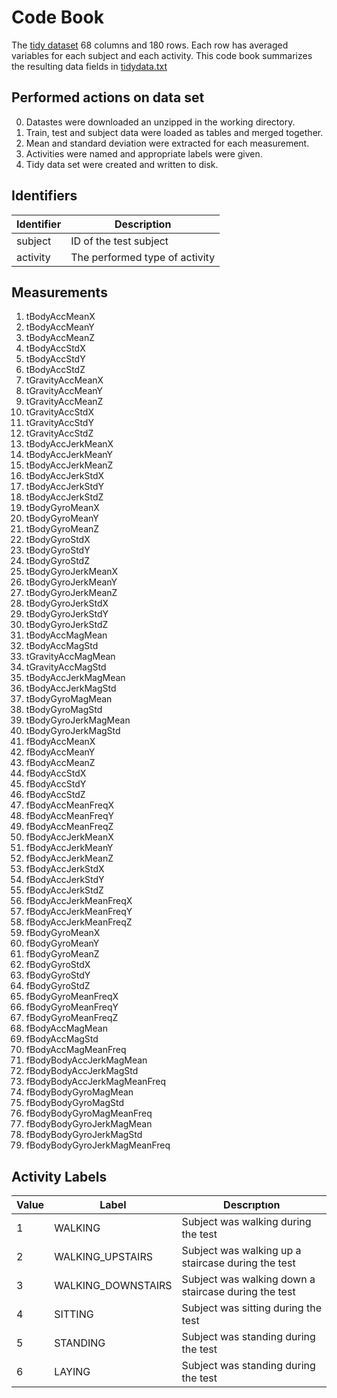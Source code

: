# Code Book
The [tidy dataset](https://github.com/BarisKal/ProgrammingAssignment3/blob/master/tidydata.txt) 68 columns and 180 rows. Each row has averaged variables for each subject and each activity. This code book summarizes the resulting data fields in [tidydata.txt](https://github.com/BarisKal/ProgrammingAssignment3/blob/master/tidydata.txt)

## Performed actions on data set
0. Datastes were downloaded an unzipped in the working directory.
1. Train, test and subject data were loaded as tables and merged together.
2. Mean and standard deviation were extracted for each measurement.
3. Activities were named and appropriate labels were given.
4. Tidy data set were created and written to disk.

## Identifiers
| Identifier  | Description |
| ------------- | ------------- |
| subject  | ID of the test subject  |
| activity  | The performed type of activity  |

## Measurements
1. tBodyAccMeanX
2. tBodyAccMeanY
3. tBodyAccMeanZ
4. tBodyAccStdX
5. tBodyAccStdY
6. tBodyAccStdZ
7. tGravityAccMeanX
8. tGravityAccMeanY
9. tGravityAccMeanZ
10. tGravityAccStdX
11. tGravityAccStdY
12. tGravityAccStdZ
13. tBodyAccJerkMeanX
14. tBodyAccJerkMeanY
15. tBodyAccJerkMeanZ
16. tBodyAccJerkStdX
17. tBodyAccJerkStdY
18. tBodyAccJerkStdZ
19. tBodyGyroMeanX
20. tBodyGyroMeanY
21. tBodyGyroMeanZ
22. tBodyGyroStdX
23. tBodyGyroStdY
24. tBodyGyroStdZ
25. tBodyGyroJerkMeanX
26. tBodyGyroJerkMeanY
27. tBodyGyroJerkMeanZ
28. tBodyGyroJerkStdX
29. tBodyGyroJerkStdY
30. tBodyGyroJerkStdZ
31. tBodyAccMagMean
32. tBodyAccMagStd
33. tGravityAccMagMean
34. tGravityAccMagStd
35. tBodyAccJerkMagMean
36. tBodyAccJerkMagStd
37. tBodyGyroMagMean
38. tBodyGyroMagStd
39. tBodyGyroJerkMagMean
40. tBodyGyroJerkMagStd
41. fBodyAccMeanX
42. fBodyAccMeanY
43. fBodyAccMeanZ
44. fBodyAccStdX
45. fBodyAccStdY
46. fBodyAccStdZ
47. fBodyAccMeanFreqX
48. fBodyAccMeanFreqY
49. fBodyAccMeanFreqZ
50. fBodyAccJerkMeanX
51. fBodyAccJerkMeanY
52. fBodyAccJerkMeanZ
53. fBodyAccJerkStdX
54. fBodyAccJerkStdY
55. fBodyAccJerkStdZ
56. fBodyAccJerkMeanFreqX
57. fBodyAccJerkMeanFreqY
58. fBodyAccJerkMeanFreqZ
59. fBodyGyroMeanX
60. fBodyGyroMeanY
61. fBodyGyroMeanZ
62. fBodyGyroStdX
63. fBodyGyroStdY
64. fBodyGyroStdZ
65. fBodyGyroMeanFreqX
66. fBodyGyroMeanFreqY
67. fBodyGyroMeanFreqZ
68. fBodyAccMagMean
69. fBodyAccMagStd
70. fBodyAccMagMeanFreq
71. fBodyBodyAccJerkMagMean
72. fBodyBodyAccJerkMagStd
73. fBodyBodyAccJerkMagMeanFreq
74. fBodyBodyGyroMagMean
75. fBodyBodyGyroMagStd
76. fBodyBodyGyroMagMeanFreq
77. fBodyBodyGyroJerkMagMean
78. fBodyBodyGyroJerkMagStd
79. fBodyBodyGyroJerkMagMeanFreq

## Activity Labels
| Value  | Label | Descrıptıon |
| ------------- | ------------- | ------------- |
| 1  | WALKING  |  Subject was walking during the test |
| 2  | WALKING_UPSTAIRS | Subject was walking up a staircase during the test |
| 3  | WALKING_DOWNSTAIRS  | Subject was walking down a staircase during the test |
| 4  | SITTING  | Subject was sitting during the test |
| 5  | STANDING  | Subject was standing during the test |
| 6  | LAYING  | Subject was standing during the test |
